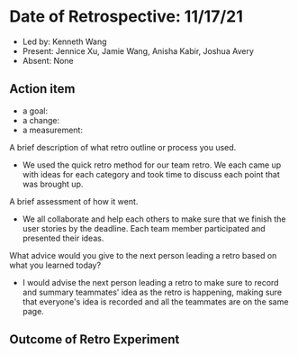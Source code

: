 # Date of Retrospective: 11/17/21

* Led by: Kenneth Wang
* Present: Jennice Xu, Jamie Wang, Anisha Kabir, Joshua Avery
* Absent: None

## Action item

* a goal:
* a change:
* a measurement: 

A brief description of what retro outline or process you used.

* We used the quick retro method for our team retro. We each came up with ideas for each category and took time to discuss each point that was brought up.

A brief assessment of how it went.

* We all collaborate and help each others to make sure that we finish the user stories by the deadline.  Each team member participated and presented their ideas. 

What advice would you give to the next person leading a retro based on what you learned today?

* I would advise the next person leading a retro to make sure to record and summary teammates' idea as the retro is happening, making sure that everyone's idea is recorded and all the teammates are on the same page.
  
## Outcome of Retro Experiment
